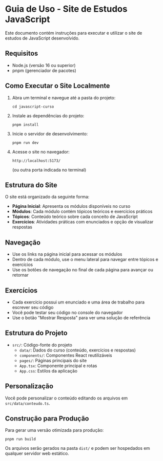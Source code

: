 # Guia de Uso - Site de Estudos JavaScript

Este documento contém instruções para executar e utilizar o site de estudos de JavaScript desenvolvido.

## Requisitos

- Node.js (versão 16 ou superior)
- pnpm (gerenciador de pacotes)

## Como Executar o Site Localmente

1. Abra um terminal e navegue até a pasta do projeto:
   ```
   cd javascript-curso
   ```

2. Instale as dependências do projeto:
   ```
   pnpm install
   ```

3. Inicie o servidor de desenvolvimento:
   ```
   pnpm run dev
   ```

4. Acesse o site no navegador:
   ```
   http://localhost:5173/
   ```
   (ou outra porta indicada no terminal)

## Estrutura do Site

O site está organizado da seguinte forma:

- **Página Inicial**: Apresenta os módulos disponíveis no curso
- **Módulos**: Cada módulo contém tópicos teóricos e exercícios práticos
- **Tópicos**: Conteúdo teórico sobre cada conceito de JavaScript
- **Exercícios**: Atividades práticas com enunciados e opção de visualizar respostas

## Navegação

- Use os links na página inicial para acessar os módulos
- Dentro de cada módulo, use o menu lateral para navegar entre tópicos e exercícios
- Use os botões de navegação no final de cada página para avançar ou retornar

## Exercícios

- Cada exercício possui um enunciado e uma área de trabalho para escrever seu código
- Você pode testar seu código no console do navegador
- Use o botão "Mostrar Resposta" para ver uma solução de referência

## Estrutura do Projeto

- `src/`: Código-fonte do projeto
  - `data/`: Dados do curso (conteúdo, exercícios e respostas)
  - `components/`: Componentes React reutilizáveis
  - `pages/`: Páginas principais do site
  - `App.tsx`: Componente principal e rotas
  - `App.css`: Estilos da aplicação

## Personalização

Você pode personalizar o conteúdo editando os arquivos em `src/data/conteudo.ts`.

## Construção para Produção

Para gerar uma versão otimizada para produção:

```
pnpm run build
```

Os arquivos serão gerados na pasta `dist/` e podem ser hospedados em qualquer servidor web estático.
